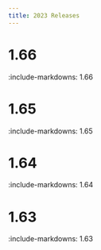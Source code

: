 ```yaml
---
title: 2023 Releases
---
```


# 1.66

:include-markdowns: 1.66

# 1.65

:include-markdowns: 1.65

# 1.64

:include-markdowns: 1.64

# 1.63

:include-markdowns: 1.63

